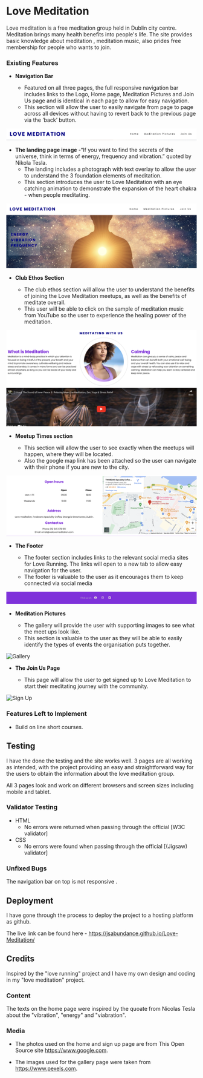 # Love Meditation

Love meditation is a free meditation group held in Dublin city centre.
Meditation brings many health benefits into people's life. The site provides basic knowledge about meditation , meditation music, also prides free membership for people who wants to join.


### Existing Features

- __Navigation Bar__

  - Featured on all three pages, the full responsive navigation bar includes links to the Logo, Home page, Meditation Pictures and Join Us page and is identical in each page to allow for easy navigation.
  - This section will allow the user to easily navigate from page to page across all devices without having to revert back to the previous page via the ‘back’ button. 

![Nav Bar](https://github.com/JSABUNDANCE/Love-Meditation/blob/main/assets/media/Navigation%20Bar.png)

- __The landing page image__
  -“If you want to find the secrets of the universe, think in terms of energy, frequency and vibration.” quoted by Nikola Tesla.
  - The landing includes a photograph with text overlay to allow the user to understand the 3 foundation elements of meditation. 
  - This section introduces the user to Love Meditation with an eye catching animation to demonstrate the expansion of the heart chakra     - when people meditating.

![Landing Page](https://github.com/JSABUNDANCE/Love-Meditation/blob/main/assets/media/landing-image.png)

- __Club Ethos Section__

  - The club ethos section will allow the user to understand the benefits of joining the Love Meditation meetups, as well as the benefits of meditate overall. 
  - This user will be able to click on the sample of meditation music from YouTube so the user to experience the healing power of the meditation.

![Club Ethos](https://github.com/JSABUNDANCE/Love-Meditation/blob/main/assets/media/club%20ethos.png)

- __Meetup Times section__

  - This section will allow the user to see exactly when the meetups will happen, where they will be located. 
  - Also the google map link has been attached so the user can navigate with their phone if you are new to the city.

![Meetup Times](https://github.com/JSABUNDANCE/Love-Meditation/blob/main/assets/media/meetup-time-location.png)

- __The Footer__ 

  - The footer section includes links to the relevant social media sites for Love Running. The links will open to a new tab to allow easy navigation for the user. 
  - The footer is valuable to the user as it encourages them to keep connected via social media

![Footer](https://github.com/JSABUNDANCE/Love-Meditation/blob/main/assets/media/Footer.png)

- __Meditation Pictures__

  - The gallery will provide the user with supporting images to see what the meet ups look like. 
  - This section is valuable to the user as they will be able to easily identify the types of events the organisation puts together. 

![Gallery](https://github.com/JSABUNDANCE/Love-Meditation/blob/main/assets/media/meditation-pictures.png)

- __The Join Us Page__

  - This page will allow the user to get signed up to Love Meditation to start their meditating journey with the community. 

![Sign Up](https://github.com/JSABUNDANCE/Love-Meditation/blob/main/assets/media/join-us-page.png)



### Features Left to Implement

- Build on line short courses.

## Testing 

I have the done the testing and the site works well. 3 pages are all working as intended, with the project providing an easy and straightforward way for the users to obtain the information about the love meditation group.

All 3 pages look and work on different browsers and screen sizes including mobile and tablet.



### Validator Testing 

- HTML
  - No errors were returned when passing through the official [W3C validator]
- CSS
  - No errors were found when passing through the official [(Jigsaw) validator]

### Unfixed Bugs

The navigation bar on top is not responsive . 

## Deployment

I have gone through the process to deploy the project to a hosting platform as github. 


The live link can be found here - https://jsabundance.github.io/Love-Meditation/

## Credits 

Inspired by the "love running" project and I have my own design and coding in my "love meditation" project.

### Content 

The texts on the home page were inspired by the quoate from Nicolas Tesla about the "vibration", "energy" and "viabration".

### Media

- The photos used on the home and sign up page are from This Open Source site https://www.google.com.

- The images used for the gallery page were taken from https://www.pexels.com.


